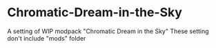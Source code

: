 # Chromatic-Dream-in-the-Sky
A setting of WIP modpack "Chromatic Dream in the Sky"
These setting don't include "mods" folder
